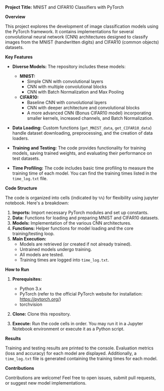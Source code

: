 **Project Title:** MNIST and CIFAR10 Classifiers with PyTorch

**Overview**

This project explores the development of image classification models using the PyTorch framework. It contains implementations for several convolutional neural network (CNN) architectures designed to classify images from the MNIST (handwritten digits) and CIFAR10 (common objects) datasets.

**Key Features**

* **Diverse Models:** The repository includes these models:
    * **MNIST:**
        * Simple CNN with convolutional layers
        * CNN with multiple convolutional blocks
        * CNN with Batch Normalization and Max Pooling    
    * **CIFAR10:**
        * Baseline CNN with convolutional layers
        * CNN with deeper architecture and convolutional blocks
        * A more advanced CNN (Bonus CIFAR10 model) incorporating smaller kernels, increased channels, and Batch Normalization.

* **Data Loading:** Custom functions (`get_MNIST_data`, `get_CIFAR10_data`) handle dataset downloading, preprocessing, and the creation of data loaders.

* **Training and Testing:** The code provides functionality for training models, saving trained weights, and evaluating their performance on test datasets.

* **Time Profiling:** The code includes basic time profiling to measure the training time of each model. You can find the training times listed in the `time_log.txt` file. 

**Code Structure**

The code is organized into cells (indicated by `%%`) for flexibility using jupyter notebook. Here's a breakdown:

1. **Imports:** Import necessary PyTorch modules and set up constants.
2. **Data:**  Functions for loading and preparing MNIST and CIFAR10 datasets.
3. **Models:**  Implementation of the various CNN architectures.
4. **Functions:**  Helper functions for model loading and the core training/testing loop.
5. **Main Execution:**
    * Models are retrieved (or created if not already trained).
    * Untrained models undergo training.
    * All models are tested.
    * Training times are logged into  `time_log.txt`.

**How to Run**

1. **Prerequisites:**
    * Python 3.x
    * PyTorch (refer to the official PyTorch website for installation: https://pytorch.org/)
    * torchvision

2. **Clone:** Clone this repository.

3. **Execute:** Run the code cells in order. You may run it in a Jupyter Notebook environment or execute it as a Python script.

**Results**

Training and testing results are printed to the console. Evaluation metrics (loss and accuracy) for each model are displayed. Additionally, a `time_log.txt` file is generated containing the training times for each model.

**Contributions**

Contributions are welcome! Feel free to open issues, submit pull requests, or suggest new model implementations. 
